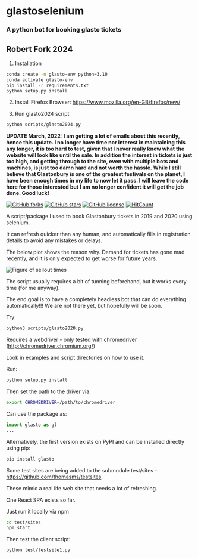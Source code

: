 # glastoselenium

### A python bot for booking glasto tickets

## Robert Fork 2024

1. Installation

``` bash
conda create -n glasto-env python=3.10
conda activate glasto-env
pip install -r requirements.txt
python setup.py install
```

2. Install Firefox Browser: https://www.mozilla.org/en-GB/firefox/new/ 

3. Run glasto2024 script

``` bash
python scripts/glasto2024.py
```



<b>UPDATE March, 2022: I am getting a lot of emails about this recently, hence this update.
I no longer have time nor interest in maintaining this any longer, it is too hard to test, given that I never really know what the website will look like until the sale.
In addition the interest in tickets is just too high, and getting through to the site, even with multiple bots and machines, is just too damn hard and not worth the hassle.
While I still believe that Glastonbury is one of the greatest festivals on the planet, I have been enough times in my life to now let it pass.
I will leave the code here for those interested but I am no longer confident it will get the job done. Good luck!</b>

[![GitHub forks](https://img.shields.io/github/forks/thomasms/glastoselenium)](https://github.com/thomasms/glastoselenium/network)
[![GitHub stars](https://img.shields.io/github/stars/thomasms/glastoselenium)](https://github.com/thomasms/glastoselenium/stargazers)
[![GitHub license](https://img.shields.io/github/license/thomasms/glastoselenium)](https://github.com/thomasms/glastoselenium/blob/master/LICENSE)
[![HitCount](http://hits.dwyl.com/thomasms/glastoselenium.svg)](http://hits.dwyl.com/thomasms/glastoselenium)

A script/package I used to book Glastonbury tickets in 2019 and 2020 using selenium.

It can refresh quicker than any human, and automatically fills in registration details to avoid any mistakes or delays.

The below plot shows the reason why. Demand for tickets has gone mad recently, and it is only expected to get worse for future years.

![Figure of sellout times](https://github.com/thomasms/glastoselenium/blob/master/figures/sellout_times.png?raw=true)

The script usually requires a bit of tunning beforehand, but it works every time (for me anyway).

The end goal is to have a completely headless bot that can do everything automatically!!! We are not there yet, but hopefully will be soon.

Try:
```bash
python3 scripts/glasto2020.py
```

Requires a webdriver - only tested with chromedriver (http://chromedriver.chromium.org/)

Look in examples and script directories on how to use it.

Run:
```bash
python setup.py install
```

Then set the path to the driver via:
```bash
export CHROMEDRIVER=/path/to/chromedriver
```

Can use the package as:
```python
import glasto as gl
...
```

Alternatively, the first version exists on PyPI and can be installed directly using pip:

```bash
pip install glasto
```



Some test sites are being added to the submodule test/sites - https://github.com/thomasms/testsites.

These mimic a real life web site that needs a lot of refreshing.


One React SPA exists so far. 

Just run it locally via npm
```bash
cd test/sites
npm start
```

Then test the client script:
```bash
python test/testsite1.py
```
